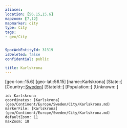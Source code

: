 ```yaml
---
aliases: 
location: [56.15,15.6]
mapzoom: [7,12] 
mapmarker: city 
type: City
tags:
- geo/City


SpocWebEntityId: 31319
isDeleted: false
confidential: public

title: Karlskrona
---
```

[geo-lon::15.6]
[geo-lat::56.15]
[name::Karlskrona]
[State::]
[Country::[Sweden](geo/Continent/Europe/Sweden.md)]
[StateId::]
[Population::]
[Unknown::]


```leaflet
id: Karlskrona
coordinates: [Karlskrona](geo/Continent/Europe/Sweden/City/Karlskrona.md)
markerFile: [Karlskrona](geo/Continent/Europe/Sweden/City/Karlskrona.md)
defaultZoom: 11 
maxZoom: 18
```


